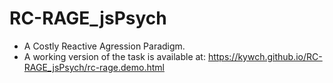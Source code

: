 # RC-RAGE_jsPsych
* A Costly Reactive Agression Paradigm.  
* A working version of the task is available at: https://kywch.github.io/RC-RAGE_jsPsych/rc-rage.demo.html  
